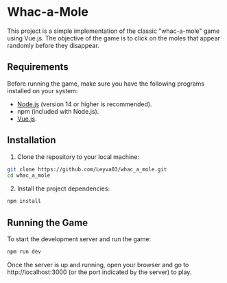 # Whac-a-Mole
This project is a simple implementation of the classic "whac-a-mole" game using Vue.js. The objective of the game is to click on the moles that appear randomly before they disappear.

## Requirements

Before running the game, make sure you have the following programs installed on your system:
- [Node.js](https://nodejs.org/es/) (version 14 or higher is recommended).
- npm (included with Node.js).
- [Vue.js](https://vuejs.org/).

## Installation

1. Clone the repository to your local machine:
  ```bash
  git clone https://github.com/Leyva03/whac_a_mole.git
  cd whac_a_mole
  ```
   
2. Install the project dependencies:
  ```bash
  npm install
  ```
## Running the Game

To start the development server and run the game:
  ```bash
  npm run dev
  ```
Once the server is up and running, open your browser and go to http://localhost:3000 (or the port indicated by the server) to play.
